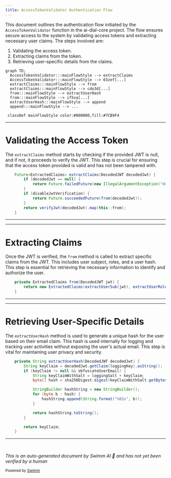 ```yaml
---
title: AccessTokenValidator Authentication Flow
---
```

This document outlines the authentication flow initiated by the `AccessTokenValidator` function in the ai-dial-core project. The flow ensures secure access to the system by validating access tokens and extracting necessary user claims. The steps involved are:

1. Validating the access token.
2. Extracting claims from the token.
3. Retrieving user-specific details from the claims.

```mermaid
graph TD;
  AccessTokenValidator:::mainFlowStyle --> extractClaims
  AccessTokenValidator:::mainFlowStyle --> 03zef[...]
  extractClaims:::mainFlowStyle --> from
  extractClaims:::mainFlowStyle --> cdo3d[...]
  from:::mainFlowStyle --> extractUserHash
  from:::mainFlowStyle --> if5xa[...]
  extractUserHash:::mainFlowStyle --> append
  append:::mainFlowStyle --> ...

 classDef mainFlowStyle color:#000000,fill:#7CB9F4
```

<SwmSnippet path="/src/main/java/com/epam/aidial/core/security/IdentityProvider.java" line="204">

---

# Validating the Access Token

The `extractClaims` method starts by checking if the provided JWT is null, and if not, it proceeds to verify the JWT. This step is crucial for ensuring that the access token provided is valid and has not been tampered with.

```java
    Future<ExtractedClaims> extractClaims(DecodedJWT decodedJwt) {
        if (decodedJwt == null) {
            return Future.failedFuture(new IllegalArgumentException("decoded JWT must not be null"));
        }
        if (disableJwtVerification) {
            return Future.succeededFuture(from(decodedJwt));
        }
        return verifyJwt(decodedJwt).map(this::from);
    }
```

---

</SwmSnippet>

<SwmSnippet path="/src/main/java/com/epam/aidial/core/security/IdentityProvider.java" line="214">

---

# Extracting Claims

Once the JWT is verified, the `from` method is called to extract specific claims from the JWT. This includes user subject, roles, and a user hash. This step is essential for retrieving the necessary information to identify and authorize the user.

```java
    private ExtractedClaims from(DecodedJWT jwt) {
        return new ExtractedClaims(extractUserSub(jwt), extractUserRoles(jwt), extractUserHash(jwt));
    }
```

---

</SwmSnippet>

<SwmSnippet path="/src/main/java/com/epam/aidial/core/security/IdentityProvider.java" line="187">

---

# Retrieving User-Specific Details

The `extractUserHash` method is used to generate a unique hash for the user based on their email claim. This hash is used internally for logging and tracking user activities without exposing the user's actual email. This step is vital for maintaining user privacy and security.

```java
    private String extractUserHash(DecodedJWT decodedJwt) {
        String keyClaim = decodedJwt.getClaim(loggingKey).asString();
        if (keyClaim != null && obfuscateUserEmail) {
            String keyClaimWithSalt = loggingSalt + keyClaim;
            byte[] hash = sha256Digest.digest(keyClaimWithSalt.getBytes(StandardCharsets.UTF_8));

            StringBuilder hashString = new StringBuilder();
            for (byte b : hash) {
                hashString.append(String.format("%02x", b));
            }

            return hashString.toString();
        }

        return keyClaim;
    }
```

---

</SwmSnippet>

&nbsp;

*This is an auto-generated document by Swimm AI 🌊 and has not yet been verified by a human*

<SwmMeta version="3.0.0" repo-id="Z2l0aHViJTNBJTNBYWktZGlhbC1jb3JlJTNBJTNBZXBhbQ==" repo-name="ai-dial-core"><sup>Powered by [Swimm](/)</sup></SwmMeta>
